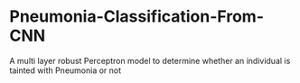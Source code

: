 # Pneumonia-Classification-From-CNN
A multi layer robust Perceptron model to determine whether an individual is tainted with Pneumonia or not
